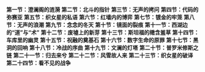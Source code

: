 **第一节：澄澜阁的涟漪**
**第二节：北斗的指针**
**第三节：无声的拷问**
**第四节：代码的弥赛亚**
**第五节：织女星的私语**
**第六节：红墙内的博弈**
**第七节：镀金的牢笼**
**第八节：无声的浪潮**
**第九节：念念的冬天**
**第十节：镜面的裂痕**
**第十一节：西湖边的“道”与“术”**
**第十二节：废墟上的新芽**
**第十三节：斯坦福的橄含羞草**
**第十四节：车库里的幽灵**
**第十五节：祝融的奠基石**
**第十六节：数字生命的原罪**
**第十七节：黑洞的回响**
**第十八节：冷战的序曲**
**第十九节：文澜的灯塔**
**第二十节：普罗米修斯之链**
**第二十一节：归去来兮**
**第二十二节：风雪故人来**
**第二十三节：织女星的破译**
**第二十四节：看不见的战争**